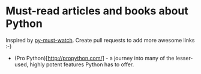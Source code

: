 # Must-read articles and books about Python

Inspired by [py-must-watch]. Create pull requests to add more awesome links :-)

- (Pro Python)[http://propython.com/] - a journey into many of the lesser-used, highly potent features Python has to offer. 

[py-must-watch]: https://github.com/s16h/py-must-watch
